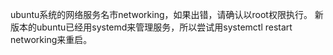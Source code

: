 ubuntu系统的网络服务名市networking，如果出错，请确认以root权限执行。
新版本的ubuntu已经用systemd来管理服务，所以尝试用systemctl restart networking来重启。
